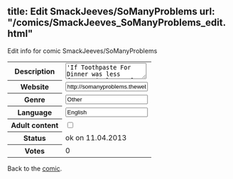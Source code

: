title: Edit SmackJeeves/SoManyProblems
url: "/comics/SmackJeeves_SoManyProblems_edit.html"
---
Edit info for comic SmackJeeves/SoManyProblems

<form name="comic" action="http://gaepostmail.appengine.com/comic" name="post">
<table class="comicinfo">
<tr>
<th>Description</th><td><textarea name="description">'If Toothpaste For Dinner was less funny' Single panel comics about life, booze, love and... swans(?). Updates 5 times a week.</textarea></td>
</tr>
<tr>
<th>Website</th><td><input type="text" name="url" value="http://somanyproblems.thewebcomic.com/comics/"/></td>
</tr>
<tr>
<th>Genre</th><td><input type="text" name="genre" value="Other"/></td>
</tr>
<tr>
<th>Language</th><td><input type="text" name="language" value="English"/></td>
</tr>
<tr>
<th>Adult content</th><td><input type="checkbox" name="adult" value="adult" /></td>
</tr>
<tr>
<th>Status</th><td>ok on 11.04.2013</td>
</tr>
<tr>
<th>Votes</th><td>0</div></td>
</tr>
</table>
</form>

Back to the [comic](/comics/SmackJeeves_SoManyProblems.html).
